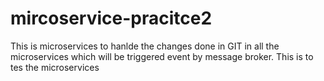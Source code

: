 # mircoservice-pracitce2
This is microservices to hanlde the changes done in GIT in all the microservices which will be triggered event by message broker.
This is to tes the microservices
